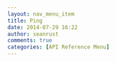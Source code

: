 ```yaml
---
layout: nav_menu_item
title: Ping
date: 2014-07-29 16:22
author: seanrust
comments: true
categories: [API Reference Menu]
---
```


